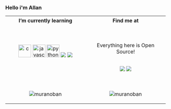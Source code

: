 ### Hello i'm Allan

<table width="100%">
  <tr>
  <th>I’m currently learning</th>
  <th>Find me at</th>
  </tr>
  <tr>
  <td width="50%">
 <p align = "center">
  <img src="https://img.icons8.com/color/48/000000/c-programming.png" alt="c" width="40" height="40"/>
  <img src="https://img.icons8.com/color/48/000000/javascript--v1.png" alt="javascript" width="40" height="40"/>
  <img src="https://img.icons8.com/color/48/000000/python--v1.png" alt="python" width="40" height="40"/>
  <img src="https://img.icons8.com/external-prettycons-flat-prettycons/47/000000/external-php-web-and-seo-prettycons-flat-prettycons.png"/> 
  <img src="https://img.icons8.com/color/64/000000/java-coffee-cup-logo--v2.png"/>
 </p>
  </td>
  <td width="50%">

<br><p align="center">Everything here is Open Source!<br><br>
  <div>
    <p align = "center">
    <a href="https://www.linkedin.com/in/allanpereirafenelon/" target="_blank"><img src="https://img.shields.io/badge/linked-in-369?style=flat-square&logo=linkedin&logoColor=white&color=blue" target="_blank"></a>
    <a href="https://www.instagram.com/a.allaaaaan_/" target="_blank"><img src="https://img.icons8.com/fluency/48/000000/instagram-new.png" target="_blank"></a>
    </p>
  </div>

</p>
  </td>
  <tr>
  <td width = "50%">
  <br>
  <p align = "center"><img src="https://github-readme-stats.vercel.app/api/top-langs?username=muranoban&show_icons=true&theme=dracula&locale=en&layout=compact" alt="muranoban" /></p>
  </td>
  <td width = "50%">
  <br>
  <p align = "center"><img src="https://github-readme-stats.vercel.app/api?username=muranoban&show_icons=true&theme=dracula&locale=en" alt="muranoban" /></p>
  </td>

 
  

